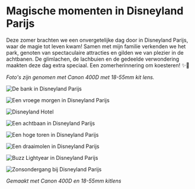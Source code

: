 # Magische momenten in Disneyland Parijs

Deze zomer brachten we een onvergetelijke dag door in Disneyland Parijs, waar de magie tot leven kwam! Samen met mijn familie verkenden we het park, genoten van spectaculaire attracties en gilden we van plezier in de achtbanen. De glimlachen, de lachbuien en de gedeelde verwondering maakten deze dag extra speciaal. Een zomerherinnering om koesteren! ✨🎢

*Foto's zijn genomen met Canon 400D met 18-55mm kit lens.*

![De bank in Disneyland Parijs](https://ik.imagekit.io/rhn00jwt/tr:w-900/2019-08-08-disneyland-parijs/disneyparijs-1.jpg?updatedAt=1740834438574)

![Een vroege morgen in Disneyland Parijs](https://ik.imagekit.io/rhn00jwt/tr:w-900/2019-08-08-disneyland-parijs/disneyparijs-2.jpg?updatedAt=1740834439898)

![Disneyland Hotel](https://ik.imagekit.io/rhn00jwt/tr:w-900/2019-08-08-disneyland-parijs/disneyparijs-3.jpg?updatedAt=1740834439462)

![Een achtbaan in Disneyland Parijs](https://ik.imagekit.io/rhn00jwt/tr:w-900/2019-08-08-disneyland-parijs/disneyparijs-4.jpg?updatedAt=1740834440032)

![Een hoge toren in Disneyland Parijs](https://ik.imagekit.io/rhn00jwt/tr:w-900/2019-08-08-disneyland-parijs/disneyparijs-5.jpg?updatedAt=1740834439112)

![Een draaimolen in Disneyland Parijs](https://ik.imagekit.io/rhn00jwt/tr:w-900/2019-08-08-disneyland-parijs/disneyparijs-6.jpg?updatedAt=1740834439642)

![Buzz Lightyear in Disneyland Parijs](https://ik.imagekit.io/rhn00jwt/tr:w-900/2019-08-08-disneyland-parijs/disneyparijs-7.jpg?updatedAt=1740834438383)

![Zonsondergang bij Disneyland Parijs](https://ik.imagekit.io/rhn00jwt/tr:w-900/2019-08-08-disneyland-parijs/disneyparijs-8.jpg?updatedAt=1740834439988)

*Gemaakt met Canon 400D en 18-55mm kitlens*
